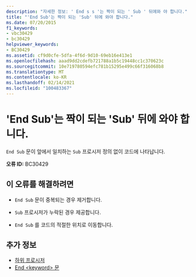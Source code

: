 ```yaml
---
description: "자세한 정보: ' End s s '는 짝이 되는 ' Sub ' 뒤에와 야 합니다."
title: "'End Sub'는 짝이 되는 'Sub' 뒤에 와야 합니다."
ms.date: 07/20/2015
f1_keywords:
- vbc30429
- bc30429
helpviewer_keywords:
- BC30429
ms.assetid: cf9d0cfe-5dfa-4f6d-9d10-69eb16e413e1
ms.openlocfilehash: aaad9dd2cdefb721788a1b5c19448cc1c370623c
ms.sourcegitcommit: 10e719780594efc781b15295e499c66f316068b8
ms.translationtype: MT
ms.contentlocale: ko-KR
ms.lasthandoff: 02/14/2021
ms.locfileid: "100483367"
---
```

# <a name="end-sub-must-be-preceded-by-a-matching-sub"></a>'End Sub'는 짝이 되는 'Sub' 뒤에 와야 합니다.

`End Sub` 문이 앞에서 일치하는 `Sub` 프로시저 정의 없이 코드에 나타납니다.  
  
 **오류 ID:** BC30429  
  
## <a name="to-correct-this-error"></a>이 오류를 해결하려면  
  
- `End Sub` 문이 중복되는 경우 제거합니다.  
  
- `Sub` 프로시저가 누락된 경우 제공합니다.  
  
- `End Sub` 를 코드의 적절한 위치로 이동합니다.  
  
## <a name="see-also"></a>추가 정보

- [하위 프로시저](../programming-guide/language-features/procedures/sub-procedures.md)
- [End \<keyword> 문](../language-reference/statements/end-keyword-statement.md)
